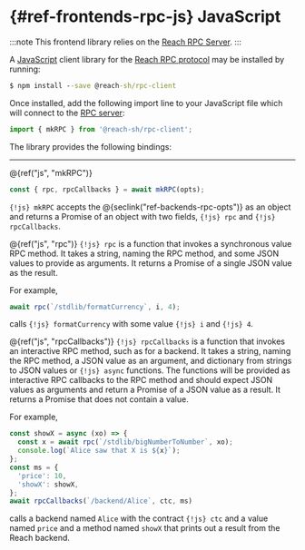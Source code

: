 # {#ref-frontends-rpc-js} JavaScript

:::note
This frontend library relies on the [Reach RPC Server](##ref-backends-rpc).
:::

A [JavaScript](https://www.javascript.com) client library for the
[Reach RPC protocol](##ref-backends-rpc) may be installed by running:

```cmd
$ npm install --save @reach-sh/rpc-client
```

Once installed, add the following import line to your JavaScript file which will
connect to the [RPC server](##ref-backends-rpc):
```js
import { mkRPC } from '@reach-sh/rpc-client';
```


The library provides the following bindings:

---
@{ref("js", "mkRPC")}
```js
const { rpc, rpcCallbacks } = await mkRPC(opts);
```


`{!js} mkRPC` accepts the @{seclink("ref-backends-rpc-opts")} as an object and returns a Promise of an object with two fields, `{!js} rpc` and `{!js} rpcCallbacks`.

@{ref("js", "rpc")}
`{!js} rpc` is a function that invokes a synchronous value RPC method.
It takes a string, naming the RPC method, and some JSON values to provide as arguments.
It returns a Promise of a single JSON value as the result.

For example,

```js
await rpc(`/stdlib/formatCurrency`, i, 4);
```


calls `{!js} formatCurrency` with some value `{!js} i` and `{!js} 4`.

@{ref("js", "rpcCallbacks")}
`{!js} rpcCallbacks` is a function that invokes an interactive RPC method, such as for a backend.
It takes a string, naming the RPC method, a JSON value as an argument, and dictionary from strings to JSON values or `{!js} async` functions.
The functions will be provided as interactive RPC callbacks to the RPC method and should expect JSON values as arguments and return a Promise of a JSON value as a result.
It returns a Promise that does not contain a value.

For example,

```js
const showX = async (xo) => {
  const x = await rpc(`/stdlib/bigNumberToNumber`, xo);
  console.log(`Alice saw that X is ${x}`);
};
const ms = {
  'price': 10,
  'showX': showX,
};
await rpcCallbacks(`/backend/Alice`, ctc, ms)
```


calls a backend named `Alice` with the contract `{!js} ctc` and a value named `price` and a method named `showX` that prints out a result from the Reach backend.

